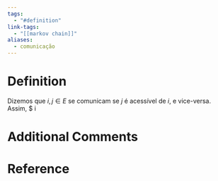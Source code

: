 ```yaml
---
tags:
  - "#definition"
link-tags:
  - "[[markov chain]]"
aliases:
  - comunicação
---
```

# Definition 
Dizemos que $i, j \in E$ se comunicam se $j$ é acessível de $i$, e vice-versa. Assim, $ i 

# Additional Comments


# Reference




